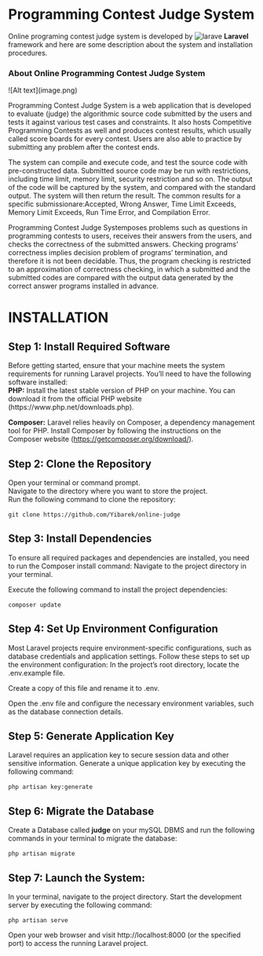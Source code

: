 <h1>Programming Contest Judge System</h1>

Online programing contest judge system is developed by ![larave](https://github.com/Yibarek/online-judge/assets/97822348/f1812b13-49eb-40e9-a49e-c2c8c06dc62b) <b>Laravel</b> framework and here are some description about the system and installation procedures.

<h3>About Online Programming Contest Judge System</h3>
![Alt text](image.png)

Programming Contest Judge System is a web application that is developed to evaluate (judge) the algorithmic source code submitted by the users and tests it against various test cases and constraints. It also hosts Competitive Programming Contests as well and produces contest results, which usually called score boards for every contest. Users are also able to practice by submitting any problem after the contest ends. 

 The system can compile and execute code, and test the source code with pre-constructed data. Submitted source code may be run with restrictions, including time limit, memory limit, security restriction and so on. The output of the code will be captured by the system, and compared with the standard output. The system will then return the result. The common results for a specific submissionare:Accepted, Wrong Answer, Time Limit Exceeds, Memory Limit Exceeds, Run Time Error, and Compilation Error.
 
Programming Contest Judge Systemposes problems such as questions in programming contests to users, receives their answers from the users, and checks the correctness of the submitted answers. Checking programs’ correctness implies decision problem of programs’ termination, and therefore it is not been decidable. Thus, the program checking is restricted to an approximation of correctness checking, in which a submitted and the submitted codes are compared with the output data generated by the correct answer programs installed in advance.

<h1>INSTALLATION</h1>
<h2>Step 1: Install Required Software</h2>
Before getting started, ensure that your machine meets the system requirements for running Laravel projects. You’ll need to have the following software installed:<br>
<b>PHP:</b> Install the latest stable version of PHP on your machine. You can download it from the official PHP website (https://www.php.net/downloads.php).

<b>Composer:</b> Laravel relies heavily on Composer, a dependency management tool for PHP. Install Composer by following the instructions on the Composer website (https://getcomposer.org/download/).

<h2>Step 2: Clone the Repository</h2>
Open your terminal or command prompt.<br>
Navigate to the directory where you want to store the project.<br>
Run the following command to clone the repository:

```console
git clone https://github.com/Yibarek/online-judge
```

<h2>Step 3: Install Dependencies</h2>
To ensure all required packages and dependencies are installed, you need to run the Composer install command:
Navigate to the project directory in your terminal.

Execute the following command to install the project dependencies:
```console
composer update
```

<h2>Step 4: Set Up Environment Configuration</h2>
Most Laravel projects require environment-specific configurations, such as database credentials and application settings. Follow these steps to set up the environment configuration:
In the project’s root directory, locate the .env.example file.

Create a copy of this file and rename it to .env.

Open the .env file and configure the necessary environment variables, such as the database connection details.

<h2>Step 5: Generate Application Key</h2>
Laravel requires an application key to secure session data and other sensitive information. Generate a unique application key by executing the following command: 

```console
php artisan key:generate
```
<h2>Step 6: Migrate the Database</h2>
Create a Database called <b>judge</b> on your mySQL DBMS and  run the following commands in your terminal to migrate the database:

```console
php artisan migrate
```

<h2>Step 7: Launch the System:</h2>
In your terminal, navigate to the project directory.
Start the development server by executing the following command:

```console
php artisan serve
```

Open your web browser and visit http://localhost:8000 (or the specified port) to access the running Laravel project.
